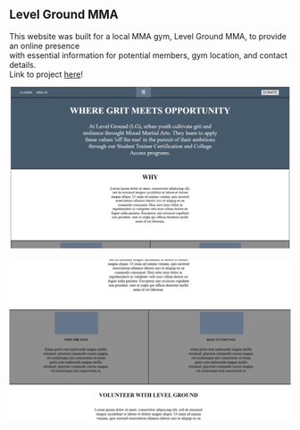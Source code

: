 ## Level Ground MMA
This website was built for a local MMA gym, Level Ground MMA, to provide an online presence <br>
with essential information for potential members, gym location, and contact details.<br>
Link to project <a href="https://dougiethedevlgmma.netlify.app">here</a>!

![Alt text](leveGround/p1.png)
<br>
<br>
![Alt text](leveGround/p2.png)
